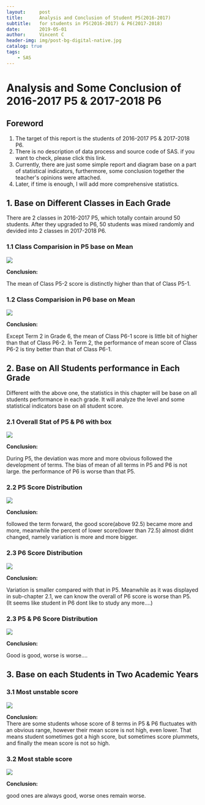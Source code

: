 ```yaml
---
layout:     post
title:      Analysis and Conclusion of Student P5(2016-2017)
subtitle:   for students in P5(2016-2017) & P6(2017-2018)
date:       2019-05-01
author:     Vincent C
header-img: img/post-bg-digital-native.jpg
catalog: true
tags:
    - SAS
---  
```

  
# Analysis and Some Conclusion of 2016-2017 P5 & 2017-2018 P6  


## Foreword
1. The target of this report is the students of 2016-2017 P5 & 2017-2018 P6.  
1. There is no description of data process and source code of SAS. if you want to check, please click this link.  
1. Currently, there are just some simple report and diagram base on a part of statistical indicators, furthermore, some conclusion together the teacher's opinions were attached.  
1. Later, if time is enough, I will add more comprehensive statistics.


## 1. Base on Different Classes in Each Grade

There are 2 classes in 2016-2017 P5, which totally contain around 50 students.
After they upgraded to P6, 50 students was mixed randomly and devided into 2 classes in 2017-2018 P6.  

### 1.1 Class Comparision in P5 base on Mean
![](https://cl.ly/4cd1f91b3137/Image%2525202019-05-22%252520at%25252011.14.17%252520%2525E4%2525B8%25258B%2525E5%25258D%252588.png)

**Conclusion:**  
  
The mean of Class P5-2 score is distinctly higher than that of Class P5-1.  

### 1.2 Class Comparision in P6 base on Mean
![](https://cl.ly/3793c5b0672f/Image%2525202019-06-14%252520at%2525208.58.40%252520%2525E4%2525B8%25258B%2525E5%25258D%252588.png)  

**Conclusion:**  
  
Except Term 2 in Grade 6, the mean of Class P6-1 score is little bit of higher than that of Class P6-2.
In Term 2, the performance of mean score of Class P6-2 is tiny better than that of Class P6-1.  

## 2. Base on All Students performance in Each Grade
Different with the above one, the statistics in this chapter will be base on all students performance in each grade.
It will analyze the level and some statistical indicators base on all student score.

### 2.1 Overall Stat of P5 & P6 with box
![](https://cl.ly/01028305da4f/Image%2525202019-05-22%252520at%25252011.26.02%252520%2525E4%2525B8%25258B%2525E5%25258D%252588.png)  

**Conclusion:**  

During P5, the deviation was more and more obvious followed the development of terms.
The bias of mean of all terms in P5 and P6 is not large.
the performance of P6 is worse than that P5.

### 2.2 P5 Score Distribution
![](https://cl.ly/b04f8c277b78/Image%2525202019-05-22%252520at%25252011.48.42%252520%2525E4%2525B8%25258B%2525E5%25258D%252588.png)

**Conclusion:**  

followed the term forward, the good score(above 92.5) became more and more, meanwhile the percent of lower score(lower than 72.5) almost didnt changed, namely variation is more and more bigger.

### 2.3 P6 Score Distribution
![](https://cl.ly/aad0472ff4a7/Image%2525202019-05-22%252520at%25252011.53.14%252520%2525E4%2525B8%25258B%2525E5%25258D%252588.png)

**Conclusion:**  

Variation is smaller compared with that in P5. Meanwhile as it was displayed in sub-chapter 2.1, we can know the overall of P6 score is worse than P5.  
(It seems like student in P6 dont like to study any more....)

### 2.3 P5 & P6 Score Distribution  

![](https://cl.ly/40d67ae15df7/Image%2525202019-05-22%252520at%25252011.56.34%252520%2525E4%2525B8%25258B%2525E5%25258D%252588.png)  

**Conclusion:**  

Good is good, worse is worse....

## 3. Base on each Students in Two Academic Years

### 3.1 Most unstable score
![](https://cl.ly/a2fad26d8be6/Image%2525202019-05-22%252520at%25252011.59.23%252520%2525E4%2525B8%25258B%2525E5%25258D%252588.png)

**Conclusion:**  
There are some students whose score of 8 terms in P5 & P6 fluctuates with an obvious range, however their mean score is not high, even lower. That means student sometimes got a high score, but sometimes score plummets, and finally the mean score is not so high.


### 3.2 Most stable score
![](https://cl.ly/6d7140e87aa4/Image%2525202019-05-23%252520at%25252012.00.40%252520%2525E4%2525B8%25258A%2525E5%25258D%252588.png)

**Conclusion:**  

good ones are always good, worse ones remain worse.